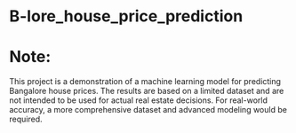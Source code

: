 # B-lore_house_price_prediction
# Note:
This project is a demonstration of a machine learning model for predicting Bangalore house prices. The results are based on a limited dataset and are not intended to be used for actual real estate decisions. For real-world accuracy, a more comprehensive dataset and advanced modeling would be required.
